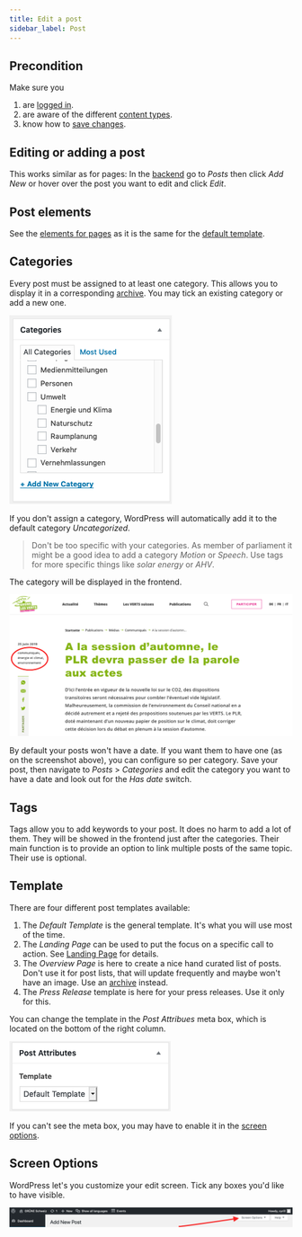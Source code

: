 ```yaml
---
title: Edit a post
sidebar_label: Post
---
```


## Precondition

Make sure you
1. are [logged in](2-1-login.md).
1. are aware of the different 
[content types](1-2-terms.md#content-types).
1. know how to [save changes](2-2-front.md#saving-changes).

## Editing or adding a post

This works similar as for pages: In the [backend](1-2-terms.md#backend) go to 
_Posts_ then click _Add New_ or hover over the post you want to edit and 
click _Edit_. 


## Post elements

See the [elements for pages](2-3-page.md#page-elements) as it is the same 
for the [default template](#template).

## Categories

Every post must be assigned to at least one category. This allows you to 
display it in a corresponding [archive](1-2-terms.md#archives). You may tick 
an existing category or add a new one. 

![Screenshot](assets/categories-be.png)

If you don't assign a category, WordPress will automatically add it to the 
default category _Uncategorized_.  

> Don't be too specific with your categories. As member of parliament it might 
be a good idea to add a category _Motion_ or _Speech_. Use tags for more 
specific things like _solar energy_ or _AHV_.

The category will be displayed in the frontend.

![Screenshot](assets/categories-fe.png)

By default your posts won't have a date. If you want them to have one (as on 
the screenshot above), you can configure so per category. Save your post, 
then navigate to _Posts_ > _Categories_ and edit the category you want to 
have a date and look out for the _Has date_ switch.

## Tags

Tags allow you to add keywords to your post. It does no harm to add a lot of 
them. They will be showed in the frontend just after the categories. Their 
main function is to provide an option to link multiple posts of the same 
topic. Their use is optional.


## Template

There are four different post templates available:
1. The _Default Template_ is the general template. It's what you will use 
most of the time.
1. The _Landing Page_ can be used to put the focus on a specific call to 
   action. See [Landing Page](3-5-landingpage.md) for details.
1. The _Overview Page_ is here to create a nice hand curated list of posts.
Don't use it for post lists, that will update frequently and maybe won't have 
an image. Use an [archive](2-8-navigation.md#categories-archives) instead.
1. The _Press Release_ template is here for your press releases. Use it only 
for this. 

You can change the template in the _Post Attribues_ meta box, which is located
on the bottom of the right column.

![Screenshot](assets/templates.png)

If you can't see the meta box, you may have to enable it in the [screen 
options](#screen-options).


## Screen Options

WordPress let's you customize your edit screen. Tick any boxes you'd like to 
have visible.

![Screenshot](assets/screen-options.png)